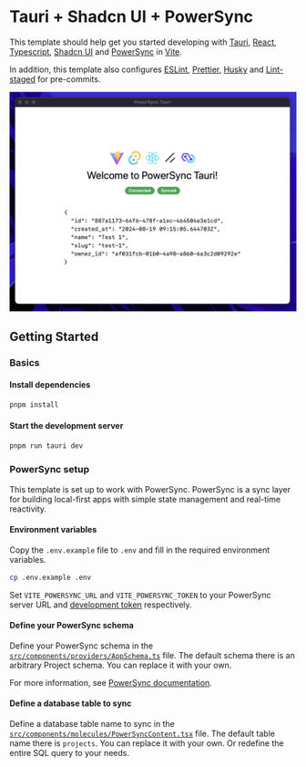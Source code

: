 # Tauri + Shadcn UI + PowerSync

This template should help get you started developing with [Tauri](https://tauri.app), [React](https://reactjs.org), [Typescript](https://typescriptlang.org), [Shadcn UI](https://ui.shadcn.com) and [PowerSync](https://powersync.com) in [Vite](https://vitejs.dev).

In addition, this template also configures [ESLint](https://eslint.org/), [Prettier](https://prettier.io/), [Husky](https://typicode.github.io/husky/) and [Lint-staged](https://github.com/lint-staged/lint-staged) for pre-commits.

![Demo Screenshot](./assets/demo.png)

## Getting Started

### Basics

#### Install dependencies

```bash
pnpm install
```

#### Start the development server

```bash
pnpm run tauri dev
```

### PowerSync setup

This template is set up to work with PowerSync. PowerSync is a sync layer for building local-first apps with simple state management and real-time reactivity.

#### Environment variables

Copy the `.env.example` file to `.env` and fill in the required environment variables.

```bash
cp .env.example .env
```

Set `VITE_POWERSYNC_URL` and `VITE_POWERSYNC_TOKEN` to your PowerSync server URL and [development token](https://docs.powersync.com/usage/installation/authentication-setup/development-tokens) respectively.

#### Define your PowerSync schema

Define your PowerSync schema in the [`src/components/providers/AppSchema.ts`](src/components/providers/AppSchema.ts) file. The default schema there is an arbitrary Project schema. You can replace it with your own.

For more information, see [PowerSync documentation](https://docs.powersync.com/client-sdk-references/js-web#id-1.-define-the-schema).

#### Define a database table to sync

Define a database table name to sync in the [`src/components/molecules/PowerSyncContent.tsx`](src/components/molecules/PowerSyncContent.tsx) file. The default table name there is `projects`. You can replace it with your own. Or redefine the entire SQL query to your needs.

